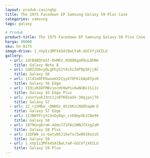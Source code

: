 ```yaml
---
layout: produk-casinghp
title: The 1975 Facedown EP Samsung Galaxy S9 Plus Case
categories: samsung
tags: galaxy

# Produk
product-title: The 1975 Facedown EP Samsung Galaxy S9 Plus Case
harga: 90000
sku: hn-0175
image-drive: 1_nVpIi3MFX45AlBwLYaR-GGCVfjXXILU
gallery:
  - url: 1dtB4BQtmSf-OnMOz_XOO86gaR9uLQhNm
    title: Galaxy Note 8
  - url: 1GBI2ObvyQLgKhySIt4s5i2mP8pSKjjAC
    title: Galaxy S6
  - url: 11ld1e0FDhwoemXICyyX70FKibAp07ps0
    title: Galaxy S6 Edge
  - url: 1I0ixKbDFMBvjocHV0wPsv6wNUBx1SiJz
    title: Galaxy S6 Edge Plus
  - url: 1uovYyakJ3nt1jn8TKEbadk-38qjpnjTO
    title: Galaxy S7
  - url: 12_rihMbw_-DNHOz_A5zbKcLNGRhapW-D
    title: Galaxy S7 Edge
  - url: 1IJBHYPrytCdxOy0qn_csbQmy4EzCNe94
    title: Galaxy S8
  - url: 1879Gng6roH-4dmn7Z1PAz2WNJfXzg2zM
    title: Galaxy S8 Plus
  - url: 11OFW8_xv-GwtyB5J1kwfsc5w0O16ozzU
    title: Galaxy S9
  - url: 1_nVpIi3MFX45AlBwLYaR-GGCVfjXXILU
    title: Galaxy S9 Plus
---
```

